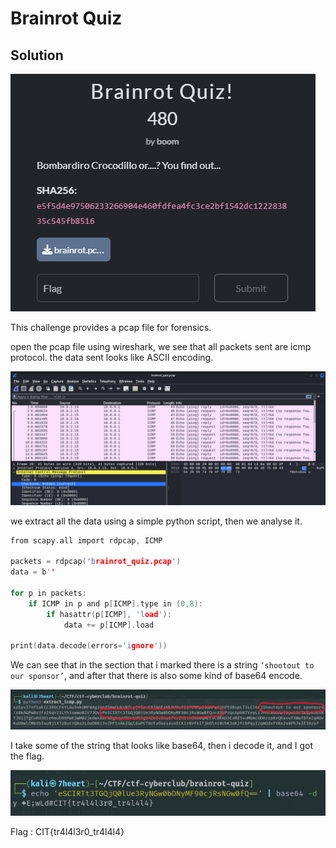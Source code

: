 # Brainrot Quiz

## Solution
![image](image1.png)

This challenge provides a pcap file for forensics.

open the pcap file using wireshark, we see that all packets sent are icmp protocol. the data sent looks like ASCII encoding.

![image](image2.png)

we extract all the data using a simple python script, then we analyse it.
```c
from scapy.all import rdpcap, ICMP

packets = rdpcap('brainrot_quiz.pcap')
data = b''

for p in packets:
    if ICMP in p and p[ICMP].type in (0,8):
        if hasattr(p[ICMP], 'load'):
            data += p[ICMP].load

print(data.decode(errors='ignore'))
```

We can see that in the section that i marked there is a string `‘shootout to our sponsor’`, and after that there is also some kind of base64 encode.

![image](image3.png)


I take some of the string that looks like base64, then i decode it, and I got the flag.

![image](image4.png)

Flag : CIT{tr4l4l3r0_tr4l4l4}



